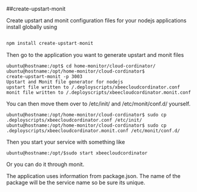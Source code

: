 ##create-upstart-monit

Create upstart and monit configuration files for your nodejs
applications
install globally using

```javascript

npm install create-upstart-monit

```

Then go to the application you want to generate upstart and monit files

```
ubuntu@hostname:/opt$ cd home-monitor/cloud-cordinator/
ubuntu@hostname:/opt/home-monitor/cloud-cordinator$
create-upstart-monit -p 3003
Upstart and Monit file generator for nodejs
upstart file written to /.deployscripts/xbeecloudcordinator.conf
monit file written to /.deployscripts/xbeecloudcordinator.monit.conf
```

You can then move them over to /etc/init/ and /etc/monit/conf.d/
yourself.

```
ubuntu@hostname:/opt/home-monitor/cloud-cordinator$ sudo cp
.deployscripts/xbeecloudcordinator.conf /etc/init/
ubuntu@hostname:/opt/home-monitor/cloud-cordinator$ sudo cp
.deployscripts/xbeecloudcordinator.monit.conf /etc/monit/conf.d/
```

Then you start your service with something like

```
ubuntu@hostname:/opt/$sudo start xbeecloudcordinator

```

Or you can do it through monit.

The application uses information from package.json. The name of the
package will be the service name so be sure its unique.


